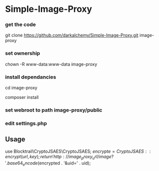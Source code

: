 # Simple-Image-Proxy

### get the code
git clone https://github.com/darkalchemy/Simple-Image-Proxy.git image-proxy

### set ownership
chown -R www-data:www-data image-proxy

### install dependancies
cd image-proxy

composer install

### set webroot to path image-proxy/public

### edit settings.php


## Usage

use Blocktrail\CryptoJSAES\CryptoJSAES;
$encrypte = CryptoJSAES::encrypt(url, key);
return 'http://image_proxy_url/image?' . base64_encode($encrypted . '&uid=' . uid);
